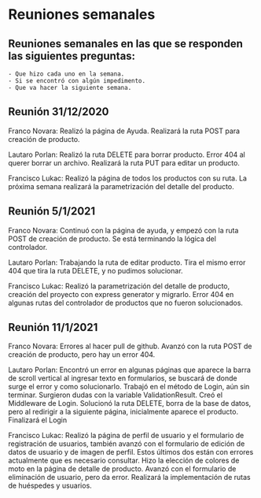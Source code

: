 # Reuniones semanales

## Reuniones semanales en las que se responden las siguientes preguntas:

    - Que hizo cada uno en la semana.
    - Si se encontró con algún impedimento.
    - Que va hacer la siguiente semana.

## Reunión 31/12/2020

Franco Novara: Realizó la página de Ayuda. Realizará la ruta POST para creación de producto. 

Lautaro Porlan: Realizó la ruta DELETE para borrar producto. Error 404 al querer borrar un archivo. Realizará la ruta PUT para editar un producto.

Francisco Lukac: Realizó la página de todos los productos con su ruta. La próxima semana realizará la parametrización del detalle del producto.

## Reunión 5/1/2021

Franco Novara: Continuó con la página de ayuda, y empezó con la ruta POST de creación de producto. Se está terminando la lógica del controlador.

Lautaro Porlan: Trabajando la ruta de editar producto. Tira el mismo error 404 que tira la ruta DELETE, y no pudimos solucionar.

Francisco Lukac: Realizó la parametrización del detalle de producto, creación del proyecto con express generator y migrarlo. Error 404 en algunas rutas del controlador de productos que no fueron solucionados.

## Reunión 11/1/2021

Franco Novara: Errores al hacer pull de github. Avanzó con la ruta POST de creación de producto, pero hay un error 404.

Lautaro Porlan: Encontró un error en algunas páginas que aparece la barra de scroll vertical al ingresar texto en formularios, se buscará de donde surge el error y como solucionarlo. Trabajó en el método de Login, aún sin terminar. Surgieron dudas con la variable ValidationResult. Creó el Middleware de Login. Solucionó la ruta DELETE, borra de la base de datos, pero al redirigir a la siguiente página, inicialmente aparece el producto. Finalizará el Login

Francisco Lukac: Realizó la página de perfil de usuario y el formulario de registración de usuarios, también avanzó con el formulario de edición de datos de usuario y de imagen de perfil. Estos últimos dos están con errores actualmente que es necesario consultar. Hizo la elección de colores de moto en la página de detalle de producto. Avanzó con el formulario de eliminación de usuario, pero da error. Realizará la implementación de rutas de huéspedes y usuarios.